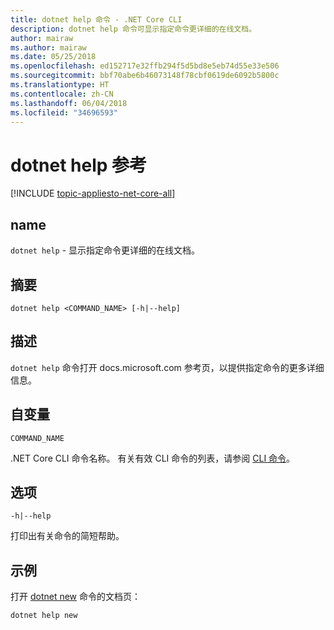 ```yaml
---
title: dotnet help 命令 - .NET Core CLI
description: dotnet help 命令可显示指定命令更详细的在线文档。
author: mairaw
ms.author: mairaw
ms.date: 05/25/2018
ms.openlocfilehash: ed152717e32ffb294f5d5bd8e5eb74d55e33e506
ms.sourcegitcommit: bbf70abe6b46073148f78cbf0619de6092b5800c
ms.translationtype: HT
ms.contentlocale: zh-CN
ms.lasthandoff: 06/04/2018
ms.locfileid: "34696593"
---
```

# <a name="dotnet-help-reference"></a>dotnet help 参考

[!INCLUDE [topic-appliesto-net-core-all](../../../includes/topic-appliesto-net-core-2plus.md)]

## <a name="name"></a>name

`dotnet help` - 显示指定命令更详细的在线文档。

## <a name="synopsis"></a>摘要

`dotnet help <COMMAND_NAME> [-h|--help]`

## <a name="description"></a>描述

`dotnet help` 命令打开 docs.microsoft.com 参考页，以提供指定命令的更多详细信息。

## <a name="arguments"></a>自变量

`COMMAND_NAME`

.NET Core CLI 命令名称。 有关有效 CLI 命令的列表，请参阅 [CLI 命令](index.md#cli-commands)。

## <a name="options"></a>选项

`-h|--help`

打印出有关命令的简短帮助。

## <a name="examples"></a>示例

打开 [dotnet new](dotnet-new.md) 命令的文档页：

`dotnet help new`

